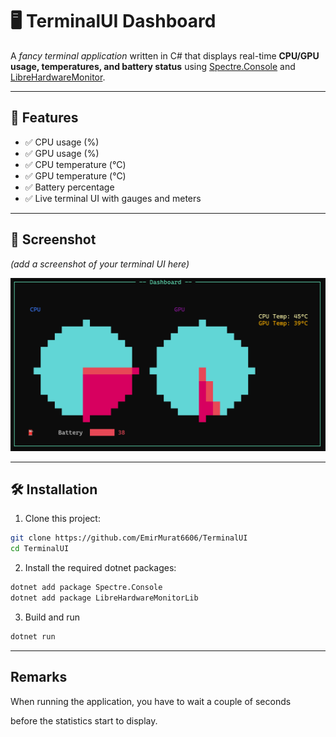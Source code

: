 # 🖥️ TerminalUI Dashboard

A *fancy terminal application* written in C# that displays real-time **CPU/GPU usage, temperatures, and battery status** using [Spectre.Console](https://spectreconsole.net/) and [LibreHardwareMonitor](https://github.com/LibreHardwareMonitor/LibreHardwareMonitor).

---

## 🚀 Features

- ✅ CPU usage (%)
- ✅ GPU usage (%)
- ✅ CPU temperature (°C)
- ✅ GPU temperature (°C)
- ✅ Battery percentage
- ✅ Live terminal UI with gauges and meters

---

## 📸 Screenshot

*(add a screenshot of your terminal UI here)*

![screenshot](./Screenshots/TerminalUIDemo.png)

---

## 🛠️ Installation
1. Clone this project:

```bash
git clone https://github.com/EmirMurat6606/TerminalUI
cd TerminalUI
```
2. Install the required dotnet packages:
```bash
dotnet add package Spectre.Console
dotnet add package LibreHardwareMonitorLib
```
3. Build and run
```bash
dotnet run
```
---

## Remarks

When running the application, you have to wait a couple of seconds

before the statistics start to display.

